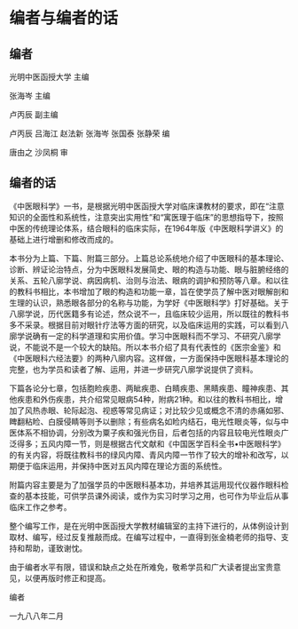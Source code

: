 # 编者与编者的话

## 编者

光明中医函授大学  主编

张海岑 主编

卢丙辰  副主编

卢丙辰 吕海江 赵法新 张海岑 张国泰 张静荣  编

唐由之 沙凤桐  审

## 编者的话

《中医眼科学》一书，是根据光明中医函授大学对临床课教材的要求，即在“注意知识的全面性和系统性，注意突出实用性”和“寓医理于临床”的思想指导下，按照中医的传统理论体系，结合眼科的临床实际，在1964年版《中医眼科学讲义》的基础上进行增删和修改而成的。

本书分为上篇、下篇、附篇三部分。上篇总论系统地介绍了中医眼科的基本理论、诊断、辨证论治特点，分为中医眼科发展简史、眼的构造与功能、眼与脏腑经络的关系、五轮八廓学说、病因病机、治则与治法、眼病的调护和预防等八章。和以往的教科书相比，本书增加了眼的构造和功能一章，旨在使学员了解中医对眼解剖和生理的认识，熟悉眼各部分的名称与功能，为学好《中医眼科学》打好基础。关于八廓学说，历代医籍多有论述，然众说不一，且临床较少运用，所以既往的教科书多不采录。根据目前对眼针疗法等方面的研究，以及临床运用的实践，可以看到八廓学说确有一定的科学道理和实用价值。学习中医眼科而不学习、不研究八廓学说，不能说不是一个较大的缺陷。所以本书介绍了具有代表性的《医宗金鉴》和《中医眼科六经法要》的两种八廓内容。这样做，一方面保持中医眼科基本理论的完整，也为学员和读者了解、运用，并进一步研究八廓学说提供了资料。

下篇各论分七章，包括胞睑疾患、两眦疾患、白睛疾患、黑睛疾患、瞳神疾患、其他疾患和外伤疾患，共介绍常见眼病54种，附病21种。和以往的教科书相比，增加了风热赤眼、轮际起泡、视惑等常见病证；对比较少见或概念不清的赤痛如邪、睥翻粘睑、白膜侵睛等则予以删除；有些病名如睑内结石，电光性眼炎等，似与中医体系不相协调，分别改为粟子疾和强光伤目，后者包括的内容且较电光性眼炎广泛得多；五风内障一节，则是根据古代文献和《中国医学百科全书•中医眼科学》的有关内容，将既往教科书的绿风内障、青风内障一节作了较大的增补和改写，以期便于临床运用，并保持中医对五风内障在理论方面的系统性。

附篇内容主要是为了加强学员的中医眼科基本功，并培养其运用现代仪器作眼科检查的基本技能，可供学员课外阅读，或作为实习时学习之用，也可作为毕业后从事临床工作之参考。

整个编写工作，是在光明中医函授大学教材编辑室的主持下进行的，从体例设计到取材、编写，经过反复推敲而成。在编写过程中，一直得到张金楠老师的指导、支持和帮助，谨致谢忱。

由于编者水平有限，错误和缺点之处在所难免，敬希学员和广大读者提出宝贵意见，以便再版时修正和提高。

编者

一九八八年二月